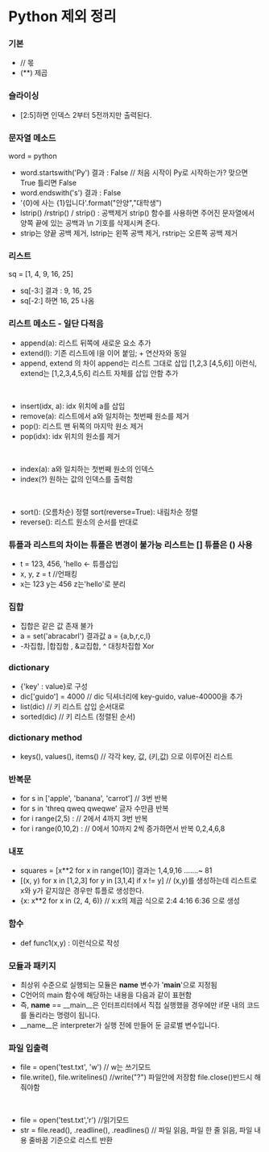 # Python 제외 정리

### 기본
* // 몫
* (**) 제곱


### 슬라이싱
* [2:5]하면 인덱스 2부터 5전까지만 출력된다. 

### 문자열 메소드
word = python
* word.startswith('Py') 결과 : False // 처음 시작이 Py로 시작하는가? 맞으면 True 틀리면 False
* word.endswith('s') 결과 : False
* '{0}에 사는 {1}입니다'.format("안양","대학생")
* lstrip() /rstrip() / strip() : 공백제거 strip() 함수를 사용하면 주어진 문자열에서 양쪽 끝에 있는 공백과 \n 기호를 삭제시켜 준다.
* strip는 양끝 공백 제거, lstrip는 왼쪽 공백 제거, rstrip는 오른쪽 공백 제거

### 리스트
sq = [1, 4, 9, 16, 25]
* sq[-3:] 결과 : 9, 16, 25
* sq[-2:] 하면 16, 25 나옴

### 리스트 메소드 - 일단 다적음
* append(a): 리스트 뒤쪽에 새로운 요소 추가
* extend(l): 기존 리스트에 l을 이어 붙임; + 연산자와 동일
* append, extend 의 차이 append는 리스트 그대로 삽입 [1,2,3 [4,5,6]] 이런식, extend는 [1,2,3,4,5,6] 리스트 자체를 삽입 안함 추가


<br>


* insert(idx, a): idx 위치에 a를 삽입
* remove(a): 리스트에서 a와 일치하는 첫번째 원소를 제거
* pop(): 리스트 맨 뒤쪽의 마지막 원소 제거
* pop(idx): idx 위치의 원소를 제거

<br>

* index(a): a와 일치하는 첫번째 원소의 인덱스
* index(?) 원하는 값의 인덱스를 출력함


<Br>


* sort(): (오름차순) 정렬 sort(reverse=True): 내림차순 정렬
* reverse(): 리스트 원소의 순서를 반대로


### 튜플과 리스트의 차이는 튜플은 변경이 불가능 리스트는 [] 튜플은 () 사용
* t = 123, 456, 'hello <- 튜플삽입
* x, y, z = t //언패킹
* x는 123 y는 456 z는'hello'로 분리

### 집합
* 집합은 같은 값 존재 불가
* a = set('abracabrl') 결과값 a = {a,b,r,c,l}
* -차집합, |합집합 , &교집합, ^ 대칭차집합 Xor

### dictionary
* {'key' : value}로 구성
* dic['guido'] = 4000 // dic 딕셔너리에 key-guido, value-40000을 추가
* list(dic) // 키 리스트 삽입 순서대로
* sorted(dic) // 키 리스트 (정렬된 순서)

### dictionary method
* keys(), values(), items() // 각각 key, 값, (키,값) 으로 이루어진 리스트

### 반복문
* for s in ['apple', 'banana', 'carrot'] // 3번 반복
* for s in 'threq qweq qweqwe' 글자 수만큼 반복
* for i range(2,5) : // 2에서 4까지 3번 반복
* for i range(0,10,2) : // 0에서 10까지 2씩 증가하면서 반복 0,2,4,6,8


### 내포
* squares = [x**2 for x in range(10)] 결과는 1,4,9,16 .......~ 81
* [(x, y) for x in [1,2,3] for y in [3,1,4] if x != y] // (x,y)를 생성하는데 리스트로 x와 y가 같지않은 경우만 튜플로 생성한다.
* {x: x**2 for x in (2, 4, 6)} // x:x의 제곱 식으로 2:4 4:16 6:36 으로 생성

### 함수
* def func1(x,y) : 이런식으로 작성

### 모듈과 패키지
* 최상위 수준으로 실행되는 모듈은 __name__ 변수가 '__main__'으로 지정됨
* C언어의 main 함수에 해당하는 내용을 다음과 같이 표현함
* 즉, __name__ == __main__은 인터프리터에서 직접 실행했을 경우에만 if문 내의 코드를 돌리라는 명령이 됩니다. 
* __name__은 interpreter가 실행 전에 만들어 둔 글로벌 변수입니다.


### 파일 입출력
* file = open('test.txt', 'w') // w는 쓰기모드
* file.write(), file.writelines() //write("?") 파일안에 저장함 file.close()반드시 해줘야함

<br>

* file = open('test.txt','r') //읽기모드
* str = file.read(), .readline(), .readlines() // 파일 읽음, 파일 한 줄 읽음, 파일 내용 줄바꿈 기준으로 리스트 반환

